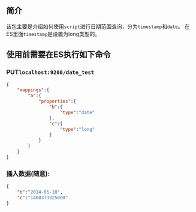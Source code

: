## 简介
该包主要是介绍如何使用`script`进行日期范围查询，分为`timestamp`和`date`。
在ES里面`timestamp`是设置为long类型的。

## 使用前需要在ES执行如下命令

### PUT`localhost:9200/date_test`
```json
{
	"mappings":{
		"a":{
			"properties":{
				"b":{
					"type":"date"
				},
				"c":{
					"type":"long"
				}
			}
		}
	}
}
```

### 插入数据(随意):
```json
{
	"b":"2014-05-18",
	"c":"1400373325000"
}
```